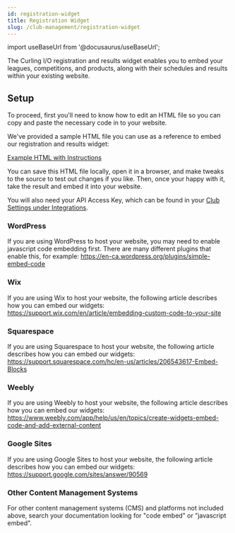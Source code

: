 ```yaml
---
id: registration-widget
title: Registration Widget
slug: /club-management/registration-widget
---
```

import useBaseUrl from '@docusaurus/useBaseUrl';

The Curling I/O registration and results widget enables you to embed your leagues, competitions, and products, along with their schedules and results within your existing website.

## Setup

To proceed, first you'll need to know how to edit an HTML file so you can copy and paste the necessary code in to your website.

We've provided a sample HTML file you can use as a reference to embed our registration and results widget:

[Example HTML with Instructions](https://github.com/pairshaped/curlingio-results/blob/master/example.html)

You can save this HTML file locally, open it in a browser, and make tweaks to the source to test out changes if you like. Then, once your happy with it, take the result and embed it into your website.

You will also need your API Access Key, which can be found in your [Club Settings under Integrations](/docs/club-management/settings).

### WordPress

If you are using WordPress to host your website, you may need to enable javascript code embedding first. There are many different plugins that enable this, for example: https://en-ca.wordpress.org/plugins/simple-embed-code

### Wix

If you are using Wix to host your website, the following article describes how you can embed our widgets: https://support.wix.com/en/article/embedding-custom-code-to-your-site

### Squarespace

If you are using Squarespace to host your website, the following article describes how you can embed our widgets: https://support.squarespace.com/hc/en-us/articles/206543617-Embed-Blocks

### Weebly

If you are using Weebly to host your website, the following article describes how you can embed our widgets: https://www.weebly.com/app/help/us/en/topics/create-widgets-embed-code-and-add-external-content

### Google Sites

If you are using Google Sites to host your website, the following article describes how you can embed our widgets: https://support.google.com/sites/answer/90569

### Other Content Management Systems

For other content management systems (CMS) and platforms not included above, search your documentation looking for "code embed" or "javascript embed".
